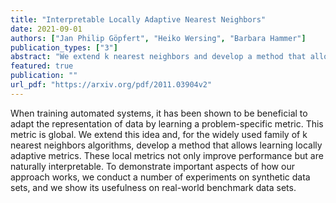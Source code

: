 ```yaml
---
title: "Interpretable Locally Adaptive Nearest Neighbors"
date: 2021-09-01
authors: ["Jan Philip Göpfert", "Heiko Wersing", "Barbara Hammer"]
publication_types: ["3"]
abstract: "We extend k nearest neighbors and develop a method that allows learning locally adaptive metrics."
featured: true
publication: ""
url_pdf: "https://arxiv.org/pdf/2011.03904v2"
---
```


When training automated systems, it has been shown to be beneficial to adapt the representation of data by learning a problem-specific metric. This metric is global. We extend this idea and, for the widely used family of k nearest neighbors algorithms, develop a method that allows learning locally adaptive metrics. These local metrics not only improve performance but are naturally interpretable. To demonstrate important aspects of how our approach works, we conduct a number of experiments on synthetic data sets, and we show its usefulness on real-world benchmark data sets.
